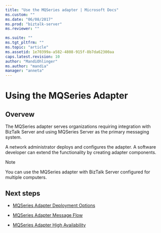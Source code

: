 ```yaml
---
title: "Use the MQSeries adapter | Microsoft Docs"
ms.custom: ""
ms.date: "06/08/2017"
ms.prod: "biztalk-server"
ms.reviewer: ""

ms.suite: ""
ms.tgt_pltfrm: ""
ms.topic: "article"
ms.assetid: 1e70399a-a582-4808-915f-8b7da62300aa
caps.latest.revision: 10
author: "MandiOhlinger"
ms.author: "mandia"
manager: "anneta"
---
```

# Using the MQSeries Adapter

## Overvew
The MQSeries adapter serves organizations requiring integration with BizTalk Server and using MQSeries Server as the primary messaging system.  
  
 A network administrator deploys and configures the adapter. A software developer can extend the functionality by creating adapter components.  
  
> [!NOTE]
>  You can use the MQSeries adapter with BizTalk Server configured for multiple computers.  
  
## Next steps
  
-   [MQSeries Adapter Deployment Options](../core/mqseries-adapter-deployment-options.md)  
  
-   [MQSeries Adapter Message Flow](../core/mqseries-adapter-message-flow.md)  
  
-   [MQSeries Adapter High Availability](../core/mqseries-adapter-high-availability.md)
